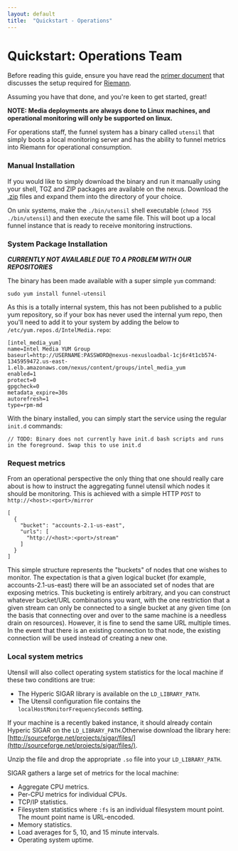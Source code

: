 ```yaml
---
layout: default
title:  "Quickstart - Operations"
---
```


# Quickstart: Operations Team

Before reading this guide, ensure you have read the [primer document](riemann.html) that discusses the setup required for [Riemann](http://riemann.io/).

Assuming you have that done, and you're keen to get started, great!

**NOTE: Media deployments are always done to Linux machines, and operational monitoring will only be supported on linux.**

For operations staff, the funnel system has a binary called `utensil` that simply boots a local monitoring server and has the ability to funnel metrics into Riemann for operational consumption. 

### Manual Installation 

If you would like to simply download the binary and run it manually using your shell, TGZ and ZIP packages are available on the nexus. Download the [.zip](http://nexus.svc.oncue.com/nexus/content/repositories/releases/intelmedia/ws/funnel/oncue/) files and expand them into the directory of your choice. 

On unix systems, make the `./bin/utensil` shell executable (`chmod 755 ./bin/utensil`) and then execute the same file. This will boot up a local funnel instance that is ready to receive monitoring instructions. 


### System Package Installation 

***CURRENTLY NOT AVAILABLE DUE TO A PROBLEM WITH OUR REPOSITORIES***

The binary has been made available with a super simple `yum` command:

````
sudo yum install funnel-utensil
````

As this is a totally internal system, this has not been published to a public yum repository, so if your box has never used the internal yum repo, then you'll need to add it to your system by adding the below to `/etc/yum.repos.d/IntelMedia.repo`:

````
[intel_media_yum]
name=Intel Media YUM Group
baseurl=http://USERNAME:PASSWORD@nexus-nexusloadbal-1cj6r4t1cb574-1345959472.us-east-1.elb.amazonaws.com/nexus/content/groups/intel_media_yum
enabled=1
protect=0
gpgcheck=0
metadata_expire=30s
autorefresh=1
type=rpm-md

````

With the binary installed, you can simply start the service using the regular `init.d` commands:

````
// TODO: Binary does not currently have init.d bash scripts and runs in the foreground. Swap this to use init.d
````

### Request metrics

From an operational perspective the only thing that one should really care about is how to instruct the aggregating funnel utensil which nodes it should be monitoring. This is achieved with a simple HTTP `POST` to `http://<host>:<port>/mirror`

````
[
  {
    "bucket": "accounts-2.1-us-east",
    "urls": [
      "http://<host>:<port>/stream"
    ]
  }
]
````
This simple structure represents the "buckets" of nodes that one wishes to monitor. The expectation is that a given logical bucket (for example, accounts-2.1-us-east) there will be an associated set of nodes that are exposing metrics. This bucketing is entirely arbitrary, and you can construct whatever bucket/URL combinations you want, with the one restriction that a given stream can only be connected to a single bucket at any given time (on the basis that connecting over and over to the same machine is a needless drain on resources). However, it is fine to send the same URL multiple times. In the event that there is an existing connection to that node, the existing connection will be used instead of creating a new one.


### Local system metrics

Utensil will also collect operating system statistics for the local machine if these two conditions are true:

* The Hyperic SIGAR library is available on the `LD_LIBRARY_PATH`.
* The Utensil configuration file contains the `localHostMonitorFrequencySeconds` setting.

If your machine is a recently baked instance, it should already contain Hyperic SIGAR on the `LD_LIBRARY_PATH`.Otherwise download the library here: [http://sourceforge.net/projects/sigar/files/](http://sourceforge.net/projects/sigar/files/).

Unzip the file and drop the appropriate `.so` file into your `LD_LIBRARY_PATH`.

SIGAR gathers a large set of metrics for the local machine:

* Aggregate CPU metrics.
* Per-CPU metrics for individual CPUs.
* TCP/IP statistics.
* Filesystem statistics where `:fs` is an individual filesystem mount point. The mount point name is URL-encoded.
* Memory statistics.
* Load averages for 5, 10, and 15 minute intervals.
* Operating system uptime.

